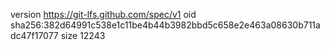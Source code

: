 version https://git-lfs.github.com/spec/v1
oid sha256:382d64991c538e1c11be4b44b3982bbd5c658e2e463a08630b711adc47f17077
size 12243
